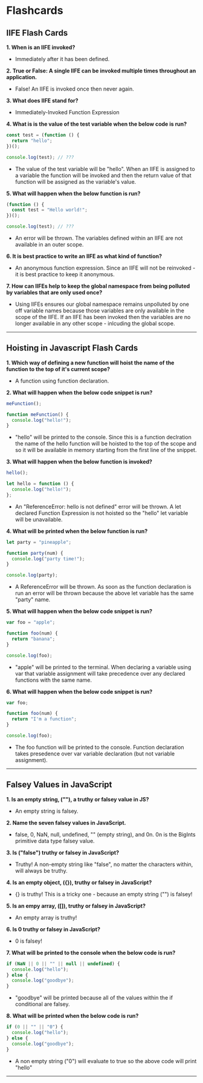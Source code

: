 # **Flashcards**

## **IIFE Flash Cards**

**1. When is an IIFE invoked?**

- Immediately after it has been defined.

**2. True or False: A single IIFE can be invoked multiple times throughout an application.**

- False! An IIFE is invoked once then never again.

**3. What does IIFE stand for?**

- Immediately-Invoked Function Expression

**4. What is is the value of the test variable when the below code is run?**

```js
const test = (function () {
  return "hello";
})();

console.log(test); // ???
```

- The value of the test variable will be "hello". When an IIFE is assigned to a variable the function will be invoked and then the return value of that function will be assigned as the variable's value.

**5. What will happen when the below function is run?**

```js
(function () {
  const test = "Hello world!";
})();

console.log(test); // ???
```

- An error will be thrown. The variables defined within an IIFE are not available in an outer scope.

**6. It is best practice to write an IIFE as what kind of function?**

- An anonymous function expression. Since an IIFE will not be reinvoked - it is best practice to keep it anonymous.

**7. How can IIFEs help to keep the global namespace from being polluted by variables that are only used once?**

- Using IIFEs ensures our global namespace remains unpolluted by one off variable names because those variables are only available in the scope of the IIFE. If an IIFE has been invoked then the variables are no longer available in any other scope - inlcuding the global scope.

---

## **Hoisting in Javascript Flash Cards**

**1. Which way of defining a new function will hoist the name of the function to the top of it's current scope?**

- A function using function declaration.

**2. What will happen when the below code snippet is run?**

```js
meFunction();

function meFunction() {
  console.log("hello!");
}
```

- "hello" will be printed to the console. Since this is a function declration the name of the hello function will be hoisted to the top of the scope and so it will be available in memory starting from the first line of the snippet.

**3. What will happen when the below function is invoked?**

```js
hello();

let hello = function () {
  console.log("hello!");
};
```

- An "ReferenceError: hello is not defined" error will be thrown. A let declared Function Expression is not hoisted so the "hello" let variable will be unavailable.

**4. What will be printed when the below function is run?**

```js
let party = "pineapple";

function party(num) {
  console.log("party time!");
}

console.log(party);
```

- A ReferenceError will be thrown. As soon as the function declaration is run an error will be thrown because the above let variable has the same "party" name.

**5. What will happen when the below code snippet is run?**

```js
var foo = "apple";

function foo(num) {
  return "banana";
}

console.log(foo);
```

- "apple" will be printed to the terminal. When declaring a variable using var that variable assignment will take precedence over any declared functions with the same name.

**6. What will happen when the below code snippet is run?**

```js
var foo;

function foo(num) {
  return "I'm a function";
}

console.log(foo);
```

- The foo function will be printed to the console. Function declaration takes presedence over var variable declaration (but not variable assignment).

---

## **Falsey Values in JavaScript**

**1. Is an empty string, (""), a truthy or falsey value in JS?**

- An empty string is falsey.

**2. Name the seven falsey values in JavaScript.**

- false, 0, NaN, null, undefined, "" (empty string), and 0n. 0n is the BigInts primitive data type falsey value.

**3. Is ("false") truthy or falsey in JavaScript?**

- Truthy! A non-empty string like "false", no matter the characters within, will always be truthy.

**4. Is an empty object, ({}), truthy or falsey in JavaScript?**

- {} is truthy! This is a tricky one - because an empty string ("") is falsey!

**5. Is an empy array, ([]), truthy or falsey in JavaScript?**

- An empty array is truthy!

**6. Is 0 truthy or falsey in JavaScript?**

- 0 is falsey!

**7. What will be printed to the console when the below code is run?**

```js
if (NaN || 0 || "" || null || undefined) {
  console.log("hello");
} else {
  console.log("goodbye");
}
```

- "goodbye" will be printed because all of the values within the if conditional are falsey.

**8. What will be printed when the below code is run?**

```js
if (0 || "" || "0") {
  console.log("hello");
} else {
  console.log("goodbye");
}
```

- A non empty string ("0") will evaluate to true so the above code will print "hello"

---

